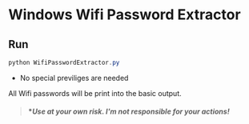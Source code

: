 # Windows Wifi Password Extractor


## Run
```powershell
python WifiPasswordExtractor.py
```
* No special previliges are needed

All Wifi passwords will be print into the basic output.

> #### ****Use at your own risk. I'm not responsible for your actions!***
